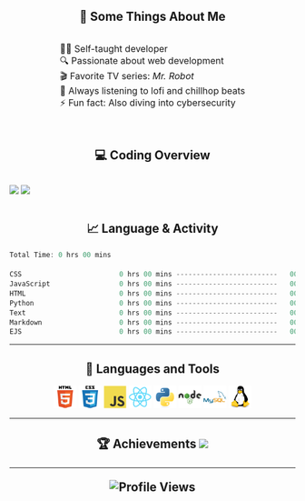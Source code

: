 <div style="display:grid; justify-content:center;">
<h2 align="center">👋 Some Things About Me</h2>
<p align="left" style="font-size:16px;">
  👨‍💻 Self-taught developer <br />
  🔍 Passionate about web development <br />
  🎬 Favorite TV series: <i>Mr. Robot</i> <br />
  🎵 Always listening to lofi and chillhop beats <br />
  ⚡ Fun fact: Also diving into cybersecurity
</p>
</div>

<br>

<h2 align="center">💻 Coding Overview</h2>
<div style="display:flex; gap:16px;">
  <p align="left">
    <img
      src="https://github-readme-stats.vercel.app/api?username=zeroex3c&show_icons=true&theme=graywhite&hide_border=true&custom_title=Coding+Overview&line_height=24&rank_icon=github"
      width=49%"
    />
   <img
    src="https://streak-stats.demolab.com?user=zeroex3c&theme=graywhite"
    width="49%"
    />
  </p>
</div>

<h2 align="center">📈 Language & Activity</h2>

``` rust
Total Time: 0 hrs 00 mins

CSS                        0 hrs 00 mins -------------------------   00.00 %
JavaScript                 0 hrs 00 mins -------------------------   00.00 %
HTML                       0 hrs 00 mins -------------------------   00.00 %
Python                     0 hrs 00 mins -------------------------   00.00 %
Text                       0 hrs 00 mins -------------------------   00.00 %
Markdown                   0 hrs 00 mins -------------------------   00.00 %
EJS                        0 hrs 00 mins -------------------------   00.00 %
```

---

<h2 align="center">🧰 Languages and Tools</h2>
<p align="center">
  <img src="https://raw.githubusercontent.com/devicons/devicon/master/icons/html5/html5-original-wordmark.svg" width="40" height="40" alt="HTML5"/>
  <img src="https://raw.githubusercontent.com/devicons/devicon/master/icons/css3/css3-original-wordmark.svg" width="40" height="40" alt="CSS3"/>
  <img src="https://raw.githubusercontent.com/devicons/devicon/master/icons/javascript/javascript-original.svg" width="40" height="40" alt="JavaScript"/>
  <img src="https://raw.githubusercontent.com/devicons/devicon/master/icons/react/react-original.svg" width="40" height="40" alt="React"/>
  <img src="https://raw.githubusercontent.com/devicons/devicon/master/icons/python/python-original.svg" width="40" height="40" alt="Python"/>
  <img src="https://raw.githubusercontent.com/devicons/devicon/master/icons/nodejs/nodejs-original-wordmark.svg" width="40" height="40" alt="Node.js"/>
  <img src="https://raw.githubusercontent.com/devicons/devicon/master/icons/mysql/mysql-original-wordmark.svg" width="40" height="40" alt="MySQL"/>
  <img src="https://raw.githubusercontent.com/devicons/devicon/master/icons/linux/linux-original.svg" width="40" height="40" alt="Linux"/>
</p>

---

<h2 align="center">🏆 Achievements</h2》
<p align="center">
  <img src="https://github-profile-trophy.vercel.app/?username=zeroex3c&theme=flat&margin-w=10&no-frame=true" />
</p>

---

<p align="center">
  <img src="https://komarev.com/ghpvc/?username=zeroex3c&style=flat-square&color=blue" alt="Profile Views" />
</p>
